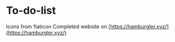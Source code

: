 # To-do-list
Icons from flaticon
Completed website on [https://hamburgler.xyz/](https://hamburgler.xyz/)
